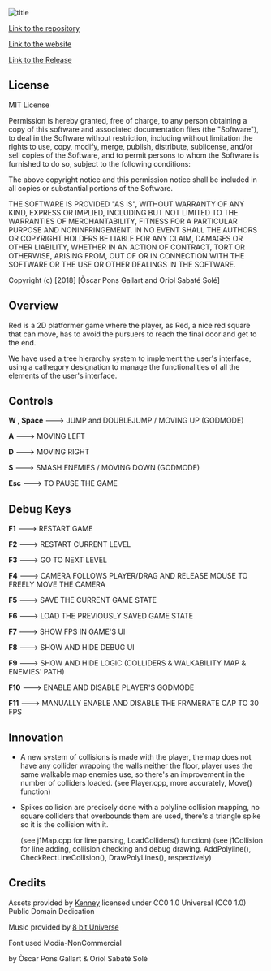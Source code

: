 ![title](https://github.com/urisabate/RED/blob/master/docs/redLogo.png)

[Link to the repository](https://github.com/urisabate/RED)

[Link to the website](https://urisabate.github.io/RED/)

[Link to the Release](https://github.com/urisabate/RED/releases)

## License

MIT License

Permission is hereby granted, free of charge, to any person obtaining a copy
of this software and associated documentation files (the "Software"), to deal
in the Software without restriction, including without limitation the rights
to use, copy, modify, merge, publish, distribute, sublicense, and/or sell
copies of the Software, and to permit persons to whom the Software is
furnished to do so, subject to the following conditions:

The above copyright notice and this permission notice shall be included in all
copies or substantial portions of the Software.

THE SOFTWARE IS PROVIDED "AS IS", WITHOUT WARRANTY OF ANY KIND, EXPRESS OR
IMPLIED, INCLUDING BUT NOT LIMITED TO THE WARRANTIES OF MERCHANTABILITY,
FITNESS FOR A PARTICULAR PURPOSE AND NONINFRINGEMENT. IN NO EVENT SHALL THE
AUTHORS OR COPYRIGHT HOLDERS BE LIABLE FOR ANY CLAIM, DAMAGES OR OTHER
LIABILITY, WHETHER IN AN ACTION OF CONTRACT, TORT OR OTHERWISE, ARISING FROM,
OUT OF OR IN CONNECTION WITH THE SOFTWARE OR THE USE OR OTHER DEALINGS IN THE
SOFTWARE.

Copyright (c) [2018] [Òscar Pons Gallart and Oriol Sabaté Solé]

## Overview

Red is a 2D platformer game where the player, as Red, a nice red square that can 
move, has to avoid the pursuers to reach the final door and get to the end.

We have used a tree hierarchy system to implement the user's interface, using a cathegory 
designation to manage the functionalities of all the elements of the user's 
interface.

## Controls

**W , Space** ---> JUMP and DOUBLEJUMP / MOVING UP (GODMODE)

**A** ---> MOVING LEFT

**D** ---> MOVING RIGHT

**S** ---> SMASH ENEMIES / MOVING DOWN (GODMODE)

**Esc** ---> TO PAUSE THE GAME

## Debug Keys

**F1** ---> RESTART GAME

**F2** ---> RESTART CURRENT LEVEL

**F3** ---> GO TO NEXT LEVEL

**F4** ---> CAMERA FOLLOWS PLAYER/DRAG AND RELEASE MOUSE TO FREELY MOVE THE CAMERA

**F5** ---> SAVE THE CURRENT GAME STATE

**F6** ---> LOAD THE PREVIOUSLY SAVED GAME STATE

**F7** ---> SHOW FPS IN GAME'S UI

**F8** ---> SHOW AND HIDE DEBUG UI

**F9** ---> SHOW AND HIDE LOGIC (COLLIDERS & WALKABILITY MAP & ENEMIES' PATH)

**F10** ---> ENABLE AND DISABLE PLAYER'S GODMODE

**F11** ---> MANUALLY ENABLE AND DISABLE THE FRAMERATE CAP TO 30 FPS


## Innovation

- A new system of collisions is made with the player, the map does not have any collider wrapping the
walls neither the floor, player uses the same walkable map enemies use, so there's an improvement in 
the number of colliders loaded. 
    (see Player.cpp, more accurately, Move() function)

- Spikes collision are precisely done with a polyline collision mapping, no square colliders that
overbounds them are used, there's a triangle spike so it is the collision with it.

    (see j1Map.cpp for line parsing, LoadColliders() function)
    (see j1Collision for line adding, collision checking and debug drawing. 
     AddPolyline(), CheckRectLineCollision(), DrawPolyLines(), respectively)


## Credits

Assets provided by [Kenney](https://kenney.nl) licensed under CC0 1.0 Universal (CC0 1.0) Public Domain Dedication

Music provided by [8 bit Universe](https://www.youtube.com/channel/UCn4HDI02U4f3VEsghRX7dRw)

Font used Modia-NonCommercial

by Òscar Pons Gallart & Oriol Sabaté Solé
